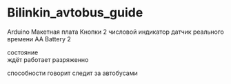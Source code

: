 # Bilinkin_avtobus_guide
 Arduino
 Макетная плата
Кнопки 2
числовой индикатор
датчик реального времени
AA Battery 2



состояние  
ждёт
работает
разряженно


способности
говорит
 следит за автобусами
